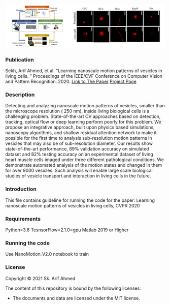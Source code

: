 ![Examples](img/f1.png)

### Publication
Sekh, Arif Ahmed, et al. "Learning nanoscale motion patterns of vesicles in living cells.
" Proceedings of the IEEE/CVF Conference on Computer Vision and Pattern Recognition. 2020. 
[Link to The Paper](https://openaccess.thecvf.com/content_CVPR_2020/html/Sekh_Learning_Nanoscale_Motion_Patterns_of_Vesicles_in_Living_Cells_CVPR_2020_paper.html)
[Project Page](https://nanoscalemotion.github.io/)


### Description
Detecting and analyzing nanoscale motion patterns of vesicles, smaller than the microscope resolution ( 250 nm), inside living biological cells is a challenging problem. 
State-of-the-art CV approaches based on detection, tracking, optical flow or deep learning perform poorly for this problem. We propose an integrative approach, built upon physics based simulations, 
nanoscopy algorithms, and shallow residual attention network to make it possible for the first time to analysis sub-resolution motion patterns in vesicles that may also be of sub-resolution diameter. 
Our results show state-of-the-art performance, 89% validation accuracy on simulated dataset and 82% testing accuracy on an experimental dataset of living heart muscle cells imaged under three 
different pathological conditions. We demonstrate automated analysis of the motion states and changed in them for over 9000 vesicles. Such analysis will enable large scale 
biological studies of vesicle transport and interaction in living cells in the future.

### Introduction
This file contains guideline for running the code for the paper:
Learning nanoscale motion patterns of vesicles in living cells, CVPR 2020

### Requirements
Python=3.6
TesnsorFlow=2.1.0=gpu
Matlab 2019 or Higher

### Running the code
Use NanoMotion_V2.0 notebook to train

### License

Copyright © 2021 Sk. Arif Ahmed

The content of this repository is bound by the following licenses:

- The documents and data are licensed under the MIT license.
